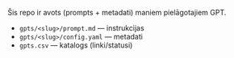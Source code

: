 Šis repo ir avots (prompts + metadati) maniem pielāgotajiem GPT.
- `gpts/<slug>/prompt.md` — instrukcijas
- `gpts/<slug>/config.yaml` — metadati
- `gpts.csv` — katalogs (linki/statusi)
